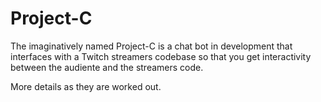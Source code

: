 # Project-C

The imaginatively named Project-C is a chat bot in development that interfaces with a Twitch streamers codebase so that you get interactivity between the audiente and the streamers code.

More details as they are worked out.
